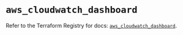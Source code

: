 # `aws_cloudwatch_dashboard`

Refer to the Terraform Registry for docs: [`aws_cloudwatch_dashboard`](https://registry.terraform.io/providers/hashicorp/aws/5.79.0/docs/resources/cloudwatch_dashboard).
